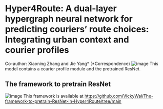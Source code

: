 # Hyper4Route: A dual-layer hypergraph neural network for predicting couriers’ route choices: Integrating urban context and courier profiles
Co-author: Xiaoning Zhang and Jie Yang* (*Correspondence)
![image](https://github.com/user-attachments/assets/626f832e-c1b6-4129-a59c-01785fdfce5b)
This model contains a courier profile module and the pretrained ResNet.

## The framework to pretrain ResNet
![image](https://github.com/user-attachments/assets/22e56c49-e059-4fbf-993f-a5a71ada0cf7)
This framework is available at https://github.com/VickyWai/The-framework-to-pretrain-ResNet-in-Hyper4Route/tree/main 
